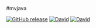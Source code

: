 #mvjava

[![GitHub release](https://img.shields.io/github/release/dantuluri/phantom-crawler.svg?style=flat-square)](https://github.com/tqn/phantom-crawler/releases/latest)
[![David](https://img.shields.io/david/tqn/phantom-crawler.svg?style=flat-square)](https://david-dm.org/tqn/phantom-crawler#info=dependencies)
[![David](https://img.shields.io/david/dev/tqn/phantom-crawler.svg?style=flat-square)](https://david-dm.org/tqn/phantom-crawler#info=devDependencies)

